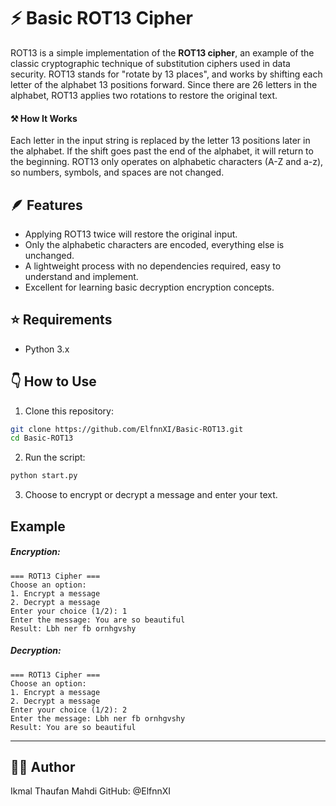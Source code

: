 # ⚡ Basic ROT13 Cipher

ROT13 is a simple implementation of the **ROT13 cipher**, an example of the classic cryptographic technique of substitution ciphers used in data security. ROT13 stands for "rotate by 13 places", and works by shifting each letter of the alphabet 13 positions forward. Since there are 26 letters in the alphabet, ROT13 applies two rotations to restore the original text.

#### ⚒️ How It Works
Each letter in the input string is replaced by the letter 13 positions later in the alphabet. If the shift goes past the end of the alphabet, it will return to the beginning. ROT13 only operates on alphabetic characters (A-Z and a-z), so numbers, symbols, and spaces are not changed.

## 🪶 Features

* Applying ROT13 twice will restore the original input.
* Only the alphabetic characters are encoded, everything else is unchanged.
* A lightweight process with no dependencies required, easy to understand and implement.
 * Excellent for learning basic decryption encryption concepts.


## ⭐ Requirements

* Python 3.x

## 👇 How to Use

1. Clone this repository:

```bash
git clone https://github.com/ElfnnXI/Basic-ROT13.git
cd Basic-ROT13
```

2. Run the script:

```bash
python start.py
```

3. Choose to encrypt or decrypt a message and enter your text.

## Example
##### Encryption:
```
=== ROT13 Cipher ===
Choose an option:
1. Encrypt a message
2. Decrypt a message
Enter your choice (1/2): 1
Enter the message: You are so beautiful
Result: Lbh ner fb ornhgvshy

```
##### Decryption:
```
=== ROT13 Cipher ===
Choose an option:
1. Encrypt a message
2. Decrypt a message
Enter your choice (1/2): 2
Enter the message: Lbh ner fb ornhgvshy
Result: You are so beautiful
```

---
## 🧑‍💻 Author
Ikmal Thaufan Mahdi
GitHub: @ElfnnXI

